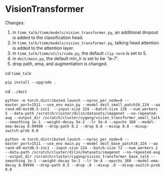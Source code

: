 # VisionTransformer


Changes:
1. in `timm_talk/timm/models/vision_transformer.py`, an additional dropout is added to the classification head.
2. in `timm_talk/timm/models/vision_transformer.py`, talking head attention is added to the attention layer.
3. in `timm_talk/timm/utils/cuda.py`, the default `clip norm` is set to 5.
4. in `deit/main.py`, the default min_lr is set to be `1e-7'.
5. drop path, ema, and augmentation is changed.

cd `timm_talk`

`pip install --upgrade .`

cd `../deit`

`python -m torch.distributed.launch --nproc_per_node=8 --master_port=1511 --use_env main.py --model deit_small_patch16_224 --aa rand-m9-mstd0.5-inc1  --input-size 224 --batch-size 128 --num_workers 5 --data-path /scratch/cluster/dilin/datasets/imagenet --no-repeated-aug --output_dir /scratch/cluster/cygong/vision_transformer_small_talk --smoothing 1e-1 --weight-decay 5e-2 --lr 5e-4 --epochs 360 --model-ema-decay 0.99999 --drop-path 0.2 --drop 0.0 --mixup 0.0 --mixup-switch-prob 0.0`

`python -m torch.distributed.launch --nproc_per_node=8 --master_port=1511 --use_env main.py --model deit_base_patch16_224 --aa rand-m9-mstd0.5-inc1 --input-size 224 --batch-size 72 --num_workers 2 --data-path /scratch/cluster/dilin/datasets/imagenet --no-repeated-aug --output_dir /scratch/cluster/cygong/vision_transformer_base_talk --smoothing 1e-1 --weight-decay 5e-2 --lr 5e-4 --epochs 360 --model-ema-decay 0.99999 --drop-path 0.5 --drop .0 --mixup .0 --mixup-switch-prob 0.0`
